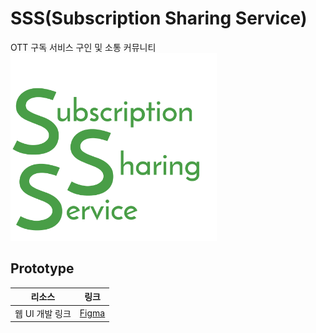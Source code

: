 # SSS(Subscription Sharing Service)
OTT 구독 서비스 구인 및 소통 커뮤니티  
<img src="/logo.png" width="330" height="300">

## Prototype

| 리소스          | 링크                                                                         |
| --------------- | --------------------------------------------------------------------------- |
| 웹 UI 개발 링크 | [Figma](https://www.figma.com/file/Ab5Pf4Ydn50IYhvOC7NvZW/SSS?node-id=0%3A1) |
